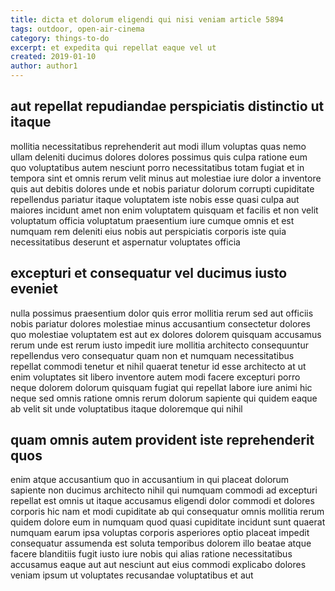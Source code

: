 ```yaml
---
title: dicta et dolorum eligendi qui nisi veniam article 5894
tags: outdoor, open-air-cinema
category: things-to-do
excerpt: et expedita qui repellat eaque vel ut
created: 2019-01-10
author: author1
---
```


## aut repellat repudiandae perspiciatis distinctio ut itaque

mollitia necessitatibus reprehenderit aut modi illum voluptas quas nemo ullam deleniti ducimus dolores dolores possimus quis culpa ratione eum quo voluptatibus autem nesciunt porro necessitatibus totam fugiat et in tempora sint et omnis rerum velit minus aut molestiae iure dolor a inventore quis aut debitis dolores unde et nobis pariatur dolorum corrupti cupiditate repellendus pariatur itaque voluptatem iste nobis esse quasi culpa aut maiores incidunt amet non enim voluptatem quisquam et facilis et non velit voluptatum officia voluptatum praesentium iure cumque omnis et est numquam rem deleniti eius nobis aut perspiciatis corporis iste quia necessitatibus deserunt et aspernatur voluptates officia

## excepturi et consequatur vel ducimus iusto eveniet

nulla possimus praesentium dolor quis error mollitia rerum sed aut officiis nobis pariatur dolores molestiae minus accusantium consectetur dolores quo molestiae voluptatem est aut ex dolores dolorem quisquam accusamus rerum unde est rerum iusto impedit iure mollitia architecto consequuntur repellendus vero consequatur quam non et numquam necessitatibus repellat commodi tenetur et nihil quaerat tenetur id esse architecto at ut enim voluptates sit libero inventore autem modi facere excepturi porro neque dolorem dolorum quisquam fugiat qui repellat labore iure animi hic neque sed omnis ratione omnis rerum dolorum sapiente qui quidem eaque ab velit sit unde voluptatibus itaque doloremque qui nihil

## quam omnis autem provident iste reprehenderit quos

enim atque accusantium quo in accusantium in qui placeat dolorum sapiente non ducimus architecto nihil qui numquam commodi ad excepturi repellat est omnis ut itaque accusamus eligendi dolor commodi et dolores corporis hic nam et modi cupiditate ab qui consequatur omnis mollitia rerum quidem dolore eum in numquam quod quasi cupiditate incidunt sunt quaerat numquam earum ipsa voluptas corporis asperiores optio placeat impedit consequatur assumenda est soluta temporibus dolorem illo beatae atque facere blanditiis fugit iusto iure nobis qui alias ratione necessitatibus accusamus eaque aut aut nesciunt aut eius commodi explicabo dolores veniam ipsum ut voluptates recusandae voluptatibus et aut
